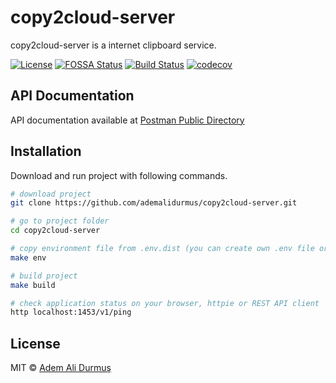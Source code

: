# copy2cloud-server

copy2cloud-server is a internet clipboard service.

[![License](https://img.shields.io/github/license/ademalidurmus/copy2cloud-server)](https://github.com/ademalidurmus/copy2cloud-server/blob/master/LICENSE)
[![FOSSA Status](https://app.fossa.com/api/projects/git%2Bgithub.com%2Fademalidurmus%2Fcopy2cloud-server.svg?type=shield)](https://app.fossa.com/projects/git%2Bgithub.com%2Fademalidurmus%2Fcopy2cloud-server?ref=badge_shield)
[![Build Status](https://travis-ci.org/ademalidurmus/copy2cloud-server.svg?branch=master)](https://travis-ci.org/ademalidurmus/copy2cloud-server)
[![codecov](https://codecov.io/gh/ademalidurmus/copy2cloud-server/branch/master/graph/badge.svg?token=N737QM5KHP)](https://codecov.io/gh/ademalidurmus/copy2cloud-server)

## API Documentation

API documentation available at [Postman Public Directory](https://documenter.getpostman.com/view/5001481/UVeMJj4S)

## Installation

Download and run project with following commands.

```sh
# download project
git clone https://github.com/ademalidurmus/copy2cloud-server.git

# go to project folder
cd copy2cloud-server

# copy environment file from .env.dist (you can create own .env file or modify created file)
make env

# build project
make build

# check application status on your browser, httpie or REST API client
http localhost:1453/v1/ping
```

## License

MIT © [Adem Ali Durmuş](https://github.com/ademalidurmus)